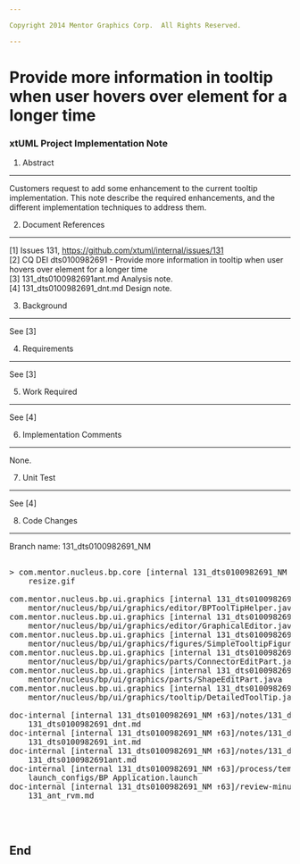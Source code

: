 ```yaml
---

Copyright 2014 Mentor Graphics Corp.  All Rights Reserved.

---
```


# Provide more information in tooltip when user hovers over element for a longer time
### xtUML Project Implementation Note


1. Abstract
-----------
Customers request to add some enhancement to the current tooltip implementation.
This note describe the required enhancements, and the different implementation 
techniques to address them.  

2. Document References
----------------------
[1] Issues 131, https://github.com/xtuml/internal/issues/131    
[2] CQ DEI dts0100982691 - Provide more information in tooltip when user hovers 
	over element for a longer time   
[3] 131_dts0100982691ant.md Analysis note.   
[4] 131_dts0100982691_dnt.md Design note. 

3. Background
-------------
See [3]

4. Requirements
---------------
See [3]

5. Work Required
----------------
See [4]

6. Implementation Comments
--------------------------
None.

7. Unit Test
------------
See [4]

8. Code Changes
---------------
Branch name: 131_dts0100982691_NM

<pre>

> com.mentor.nucleus.bp.core [internal 131_dts0100982691_NM ↑63]/icons/
    resize.gif

com.mentor.nucleus.bp.ui.graphics [internal 131_dts0100982691_NM ↑63]/src/com/
    mentor/nucleus/bp/ui/graphics/editor/BPToolTipHelper.java
com.mentor.nucleus.bp.ui.graphics [internal 131_dts0100982691_NM ↑63]/src/com/
    mentor/nucleus/bp/ui/graphics/editor/GraphicalEditor.java
com.mentor.nucleus.bp.ui.graphics [internal 131_dts0100982691_NM ↑63]/src/com/
    mentor/nucleus/bp/ui/graphics/figures/SimpleTooltipFigure.java
com.mentor.nucleus.bp.ui.graphics [internal 131_dts0100982691_NM ↑63]/src/com/
    mentor/nucleus/bp/ui/graphics/parts/ConnectorEditPart.java
com.mentor.nucleus.bp.ui.graphics [internal 131_dts0100982691_NM ↑63]/src/com/
    mentor/nucleus/bp/ui/graphics/parts/ShapeEditPart.java
com.mentor.nucleus.bp.ui.graphics [internal 131_dts0100982691_NM ↑63]/src/com/
    mentor/nucleus/bp/ui/graphics/tooltip/DetailedToolTip.java

doc-internal [internal 131_dts0100982691_NM ↑63]/notes/131_dts0100982691/
    131_dts0100982691_dnt.md
doc-internal [internal 131_dts0100982691_NM ↑63]/notes/131_dts0100982691/
    131_dts0100982691_int.md
doc-internal [internal 131_dts0100982691_NM ↑63]/notes/131_dts0100982691/
    131_dts0100982691ant.md
doc-internal [internal 131_dts0100982691_NM ↑63]/process/templates/
    launch_configs/BP Application.launch
doc-internal [internal 131_dts0100982691_NM ↑63]/review-minutes/Jupiter/
    131_ant_rvm.md



</pre>

End
---

